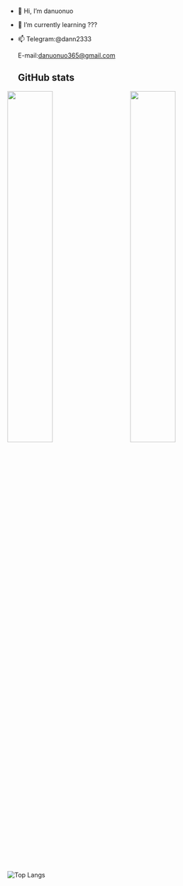 - 👋 Hi, I’m danuonuo
- 🌱 I’m currently learning ???
- 📫 Telegram:@dann2333

     E-mail:danuonuo365@gmail.com
     
   ## GitHub stats

<a href="https://github.com/danuonuo">
  <div>
    <img src="https://github-readme-stats.vercel.app/api?username=danuonuo" align="left" width="45%"/>
    <img src="https://github-readme-streak-stats.herokuapp.com/?user=danuonuo" align="right" width="45%"/>
  </div>
</a>

![Top Langs](https://github-readme-stats.vercel.app/api/top-langs/?username=danuonuo)

